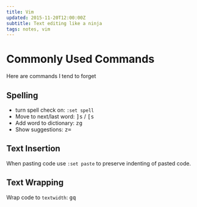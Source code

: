 ```yaml
---
title: Vim
updated: 2015-11-20T12:00:00Z
subtitle: Text editing like a ninja
tags: notes, vim
---
```


# Commonly Used Commands

Here are commands I tend to forget

## Spelling ##

* turn spell check on: `:set spell`
* Move to next/last word: <kbd>]</kbd><kbd>s</kbd> / <kbd>[</kbd><kbd>s</kbd>
* Add word to dictionary: <kbd>z</kbd><kbd>g</kbd>
* Show suggestions: <kbd>z</kbd><kbd>=</kbd>

## Text Insertion ##

When pasting code use `:set paste` to preserve indenting of pasted code.

## Text Wrapping ##

Wrap code to `textwidth`: <kbd>g</kbd><kbd>q</kbd>
